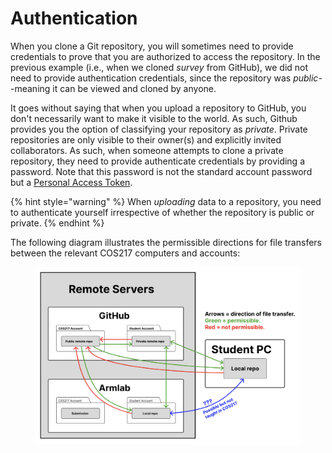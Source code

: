 # Authentication

When you clone a Git repository, you will sometimes need to provide credentials to prove that you are authorized to access the repository. In the previous example (i.e., when we cloned _survey_ from GitHub), we did not need to provide authentication credentials, since the repository was _public_--meaning it can be viewed and cloned by anyone.

It goes without saying that when you upload a repository to GitHub, you don't necessarily want to make it visible to the world. As such, Github provides you the option of classifying your repository as _private_. Private repositories are only visible to their owner(s) and explicitly invited collaborators. As such, when someone attempts to clone a private repository, they need to provide authenticate credentials by providing a password. Note that this password is not the standard account password but a [Personal Access Token](../../appendices/git-installation.md#generating-a-github-personal-access-token).

{% hint style="warning" %}
When _uploading_ data to a repository, you need to authenticate yourself irrespective of whether the repository is public or private.
{% endhint %}

The following diagram illustrates the permissible directions for file transfers between the relevant COS217 computers and accounts:

<figure><img src="../../.gitbook/assets/Screenshot 2023-05-01 at 2.35.17 PM.png" alt=""><figcaption></figcaption></figure>
